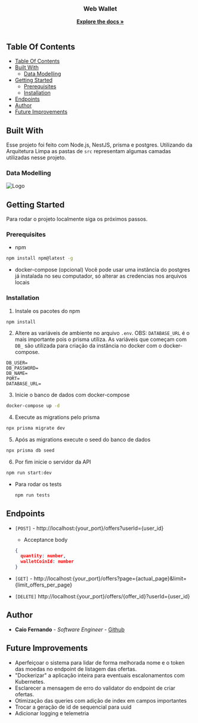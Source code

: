 <br/>
<p align="center">
  <h3 align="center">Web Wallet</h3>

  <p align="center">
    <a href="https://github.com/caiofsr/web-wallet"><strong>Explore the docs »</strong></a>
    <br/>
    <br/>
  </p>
</p>



## Table Of Contents

- [Table Of Contents](#table-of-contents)
- [Built With](#built-with)
  - [Data Modelling](#data-modelling)
- [Getting Started](#getting-started)
  - [Prerequisites](#prerequisites)
  - [Installation](#installation)
- [Endpoints](#endpoints)
- [Author](#author)
- [Future Improvements](#future-improvements)

## Built With

Esse projeto foi feito com Node.js, NestJS, prisma e postgres. Utilizando da Arquitetura Limpa as pastas de `src` representam algumas camadas utilizadas nesse projeto.

### Data Modelling
<img src="images/data-modeling.png" alt="Logo">

## Getting Started

Para rodar o projeto localmente siga os próximos passos.

### Prerequisites

* npm

```sh
npm install npm@latest -g
```

* docker-compose (opcional)
Você pode usar uma instância do postgres já instalada no seu computador, só alterar as credencias nos arquivos locais

### Installation

1. Instale os pacotes do npm

```sh
npm install
```

2. Altere as variáveis de ambiente no arquivo `.env`. OBS: `DATABASE_URL` é o mais importante pois o prisma utiliza. As variáveis que começam com `DB_` são utilizada para criação da instância no docker com o docker-compose.
```ENV
DB_USER=
DB_PASSWORD=
DB_NAME=
PORT=
DATABASE_URL=
```

3. Inicie o banco de dados com docker-compose
```sh
docker-compose up -d
```

4. Execute as migrations pelo prisma
```sh
npx prisma migrate dev
```

5. Após as migrations execute o seed do banco de dados
```sh
npx prisma db seed
```

6. Por fim inicie o servidor da API

```sh
npm run start:dev
```

* Para rodar os tests
  ```sh
  npm run tests
  ```

## Endpoints

* `[POST]` - http://localhost:{your_port}/offers?userId={user_id}
  * Acceptance body
  ```json
  {
    quantity: number,
    walletCoinId: number
  }
  ```
* `[GET]` - http://localhost:{your_port}/offers?page={actual_page}&limit={limit_offers_per_page}

* `[DELETE]` http://localhost:{your_port}/offers/{offer_id}?userId={user_id}


## Author

* **Caio Fernando** - *Software Engineer* - [Github](https://github.com/caiofsr)

## Future Improvements

* Aperfeiçoar o sistema para lidar de forma melhorada nome e o token das moedas no endpoint de listagem das ofertas.
* "Dockerizar" a aplicação inteira para eventuais escalonamentos com Kubernetes.
* Esclarecer a mensagem de erro do validator do endpoint de criar ofertas.
* Otimização das queries com adição de index em campos importantes
* Trocar a geração de id de sequencial para uuid
* Adicionar logging e telemetria

